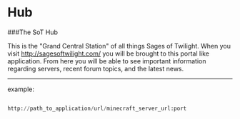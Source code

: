 Hub
===

###The SoT Hub

This is the "Grand Central Station" of all things Sages of Twilight.
When you visit http://sagesoftwilight.com/ you will be brought to this portal like application.
From here you will be able to see important information regarding servers, recent forum topics, and the latest news.

---

example:

```python

http://path_to_application/url/minecraft_server_url:port

```

